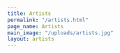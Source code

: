 ```yaml
---
title: Artists
permalink: "/artists.html"
page_name: Artists
main_image: "/uploads/artists.jpg"
layout: artists
---
```


